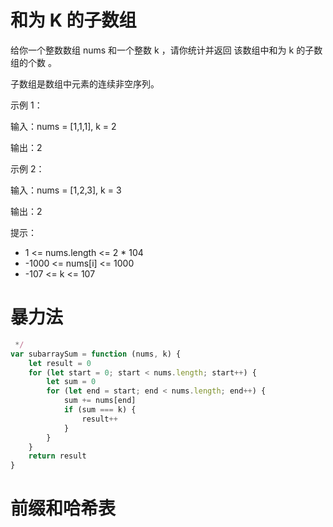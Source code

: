 # 和为 K 的子数组

给你一个整数数组 nums 和一个整数 k ，请你统计并返回 该数组中和为 k 的子数组的个数 。

子数组是数组中元素的连续非空序列。

示例 1：

输入：nums = [1,1,1], k = 2

输出：2

示例 2：

输入：nums = [1,2,3], k = 3

输出：2

提示：

- 1 <= nums.length <= 2 \* 104
- -1000 <= nums[i] <= 1000
- -107 <= k <= 107

# 暴力法

```js
 */
var subarraySum = function (nums, k) {
    let result = 0
    for (let start = 0; start < nums.length; start++) {
        let sum = 0
        for (let end = start; end < nums.length; end++) {
            sum += nums[end]
            if (sum === k) {
                result++
            }
        }
    }
    return result
}
```

# 前缀和哈希表
